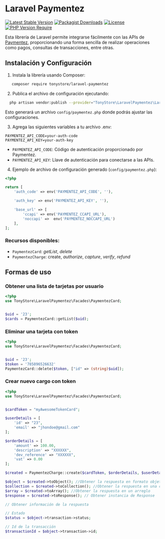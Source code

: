 # Laravel Paymentez
[![Latest Stable Version](https://img.shields.io/packagist/v/tonystore/laravel-paymentez?include_prereleases&label=version&color=%23assds)](https://packagist.org/packages/tonystore/laravel-paymentez) 
[![Packagist Downloads](https://img.shields.io/packagist/dt/tonystore/laravel-paymentez)](https://packagist.org/packages/tonystore/laravel-paymentez)
[![License](https://img.shields.io/packagist/l/tonystore/laravel-paymentez)](https://packagist.org/packages/tonystore/laravel-paymentez) 
[![PHP Version Require](https://img.shields.io/packagist/dependency-v/tonystore/laravel-paymentez/php)](https://packagist.org/packages/tonystore/livewire-permission)

Esta librería de Laravel permite integrarse fácilmente con las APIs de [Paymentez](https://www.nuvei.com.ec), proporcionando una forma sencilla de realizar operaciones como pagos, consultas de transacciones, entre otras.

## Instalación y Configuración

1. Instala la librería usando Composer:

```bash
   composer require tonystore/laravel-paymentez
```

2. Publica el archivo de configuración ejecutando:

```bash
  php artisan vendor:publish --provider="TonyStore\LaravelPaymentez\LaravelPaymentezProvider"
```
Esto generará un archivo `config/paymentez.php` donde podrás ajustar las configuraciones.

3. Agrega las siguientes variables a tu archivo .env:

```env
PAYMENTEZ_API_CODE=your-auth-code
PAYMENTEZ_API_KEY=your-auth-key
```

- `PAYMENTEZ_API_CODE`: Código de autenticación proporcionado por Paymentez.
- `PAYMENTEZ_API_KEY`: Llave de autenticación para conectarse a las APIs.

4. Ejemplo de archivo de configuración generado (`config/paymentez.php`):

```php 
<?php 

return [
    'auth_code' => env('PAYMENTEZ_API_CODE', ''),

    'auth_key' => env('PAYMENTEZ_API_KEY', ''),

    'base_url' => [
        'ccapi' => env('PAYMENTEZ_CCAPI_URL'),
        'noccapi' =>  env('PAYMENTEZ_NOCCAPI_URL')
    ],
];
```
### Recursos disponibles:

- `PaymentezCard`:
 _getList_, _delete_
- `PaymentezCharge`:
 create, _authorize_, _capture_, _verify_, _refund_

## Formas de uso
### Obtener una lista de tarjetas por usuario
```php 
<?php 
use TonyStore\LaravelPaymentez\Facades\PaymentezCard;


$uid = '23';
$cards = PaymentezCard::getList($uid);

```

### Eliminar una tarjeta con token
```php 
<?php 
use TonyStore\LaravelPaymentez\Facades\PaymentezCard;


$uid = '23';
$token = '785896526632'
PaymentezCard::delete($token, ["id" => (string)$uid]);

```
 ### Crear nuevo cargo con token
```php 
<?php 
use TonyStore\LaravelPaymentez\Facades\PaymentezCard;


$cardToken = "myAwesomeTokenCard";

$userDetails = [
    'id' => "23", 
    'email' => "jhondoe@gmail.com" 
];

$orderDetails = [
    'amount' => 100.00, 
    'description' => "XXXXXX",
    'dev_reference' => "XXXXXX", 
    'vat' => 0.00 
];

$created = PaymentezCharge::create($cardToken, $orderDetails, $userDetails);

$object = $created->toObject(); //Obtener la respuesta en formato objeto simple
$collection = $created->toCollection(); //Obtener la respuesta en una colección
$array = $created->toArray(); //Obtener la respuesta en un arreglo
$response = $created->toResponse(); // Obtener instancia de Response

// Obtener información de la respuesta

// Estado
$status = $object->transaction->status;

// Id de la transacción
$transactionId = $object->transaction->id;
```
 